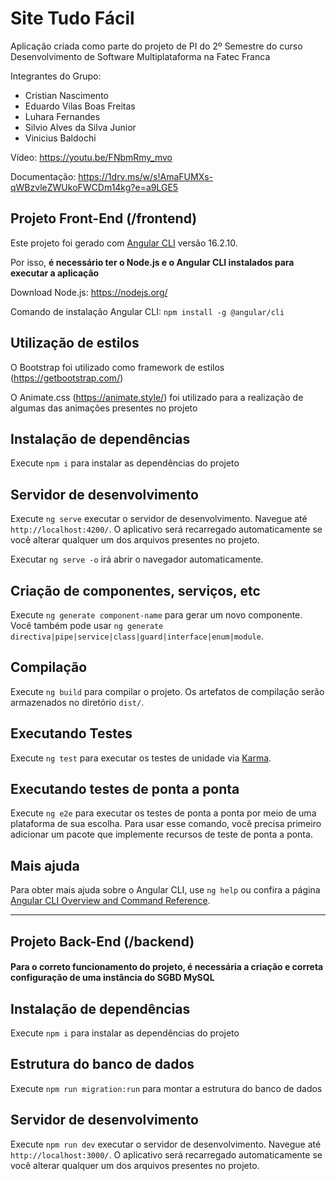 # Site Tudo Fácil

Aplicação criada como parte do projeto de PI do 2º Semestre do curso Desenvolvimento de Software Multiplataforma na Fatec Franca

Integrantes do Grupo:

- Cristian Nascimento
- Eduardo Vilas Boas Freitas
- Luhara Fernandes 
- Silvio Alves da Silva Junior
- Vinicius Baldochi


 Vídeo: https://youtu.be/FNbmRmy_mvo

 Documentação: https://1drv.ms/w/s!AmaFUMXs-qWBzvleZWUkoFWCDm14kg?e=a9LGE5

## Projeto Front-End (/frontend)
Este projeto foi gerado com [Angular CLI](https://github.com/angular/angular-cli) versão 16.2.10.

Por isso, **é necessário ter o Node.js e o Angular CLI instalados para executar a aplicação**

Download Node.js: https://nodejs.org/

Comando de instalação Angular CLI: `npm install -g @angular/cli`

## Utilização de estilos

O Bootstrap foi utilizado como framework de estilos (https://getbootstrap.com/)

O Animate.css (https://animate.style/)  foi utilizado para a realização de algumas das animações presentes no projeto

## Instalação de dependências

Execute `npm i` para instalar as dependências do projeto

## Servidor de desenvolvimento

Execute `ng serve` executar o servidor de desenvolvimento. Navegue até `http://localhost:4200/`. O aplicativo será recarregado automaticamente se você alterar qualquer um dos arquivos presentes no projeto.

Executar `ng serve -o` irá abrir o navegador automaticamente.

## Criação de componentes, serviços, etc

Execute `ng generate component-name` para gerar um novo componente. Você também pode usar `ng generate directiva|pipe|service|class|guard|interface|enum|module`.

## Compilação

Execute `ng build` para compilar o projeto. Os artefatos de compilação serão armazenados no diretório `dist/`.

## Executando Testes

Execute `ng test` para executar os testes de unidade via [Karma](https://karma-runner.github.io).

## Executando testes de ponta a ponta

Execute `ng e2e` para executar os testes de ponta a ponta por meio de uma plataforma de sua escolha. Para usar esse comando, você precisa primeiro adicionar um pacote que implemente recursos de teste de ponta a ponta.

## Mais ajuda

Para obter mais ajuda sobre o Angular CLI, use `ng help` ou confira a página [Angular CLI Overview and Command Reference](https://angular.io/cli).

---------------------------------------

## Projeto Back-End (/backend)

#### Para o correto funcionamento do projeto, é necessária a criação e correta configuração de uma instância do SGBD **MySQL**

## Instalação de dependências

Execute `npm i` para instalar as dependências do projeto

## Estrutura do banco de dados

Execute `npm run migration:run` para montar a estrutura do banco de dados

## Servidor de desenvolvimento

Execute `npm run dev` executar o servidor de desenvolvimento. Navegue até `http://localhost:3000/`. O aplicativo será recarregado automaticamente se você alterar qualquer um dos arquivos presentes no projeto.